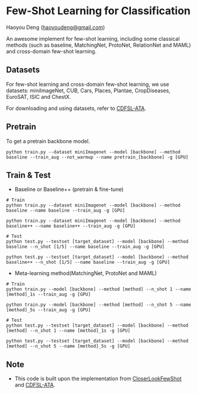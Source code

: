 # Few-Shot Learning for Classification

Haoyou Deng (haoyoudeng@gmail.com)

An awesome implement for few-shot learning, including some classical methods (such as baseline, MatchingNet, ProtoNet, RelationNet and MAML) and cross-domain few-shot learning.

## Datasets
For few-shot learning and cross-domain few-shot learning, we use datasets: miniImageNet, CUB, Cars, Places, Plantae, CropDiseases, EuroSAT, ISIC and ChestX.

For downloading and using datasets, refer to [CDFSL-ATA](https://github.com/Haoqing-Wang/CDFSL-ATA).

## Pretrain
To get a pretrain backbone model.
```
python train.py --dataset miniImagenet --model [backbone] --method baseline --train_aug --not_warmup --name pretrain_[backbone] -g [GPU]
```
## Train & Test
- Baseline or Baseline++ (pretrain & fine-tune)
```
# Train
python train.py --dataset miniImagenet --model [backbone] --method baseline --name baseline --train_aug -g [GPU]

python train.py --dataset miniImagenet --model [backbone] --method baseline++ --name baseline++ --train_aug -g [GPU]

# Test
python test.py --testset [target_dataset] --model [backbone] --method baseline --n_shot [1/5] --name baseline --train_aug -g [GPU]

python test.py --testset [target_dataset] --model [backbone] --method baseline++ --n_shot [1/5] --name baseline --train_aug -g [GPU]
```

- Meta-learning method(MatchingNet, ProtoNet and MAML)
```
# Train
python train.py --model [backbone] --method [method] --n_shot 1 --name [method]_1s --train_aug -g [GPU]

python train.py --model [backbone] --method [method] --n_shot 5 --name [method]_5s --train_aug -g [GPU]

# Test
python test.py --testset [target_dataset] --model [backbone] --method [method] --n_shot 1 --name [method]_1s -g [GPU]

python test.py --testset [target_dataset] --model [backbone] --method [method] --n_shot 5 --name [method]_5s -g [GPU]
```

## Note
- This code is built upon the implementation from [CloserLookFewShot](https://github.com/wyharveychen/CloserLookFewShot) and [CDFSL-ATA](https://github.com/Haoqing-Wang/CDFSL-ATA).